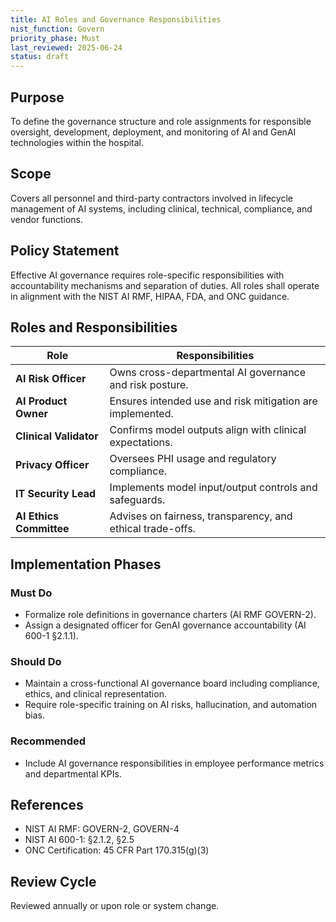 ```yaml
---
title: AI Roles and Governance Responsibilities
nist_function: Govern
priority_phase: Must
last_reviewed: 2025-06-24
status: draft
---
```


## Purpose
To define the governance structure and role assignments for responsible oversight, development, deployment, and monitoring of AI and GenAI technologies within the hospital.

## Scope
Covers all personnel and third-party contractors involved in lifecycle management of AI systems, including clinical, technical, compliance, and vendor functions.

## Policy Statement
Effective AI governance requires role-specific responsibilities with accountability mechanisms and separation of duties. All roles shall operate in alignment with the NIST AI RMF, HIPAA, FDA, and ONC guidance.

## Roles and Responsibilities

| Role | Responsibilities |
|------|------------------|
| **AI Risk Officer** | Owns cross-departmental AI governance and risk posture. |
| **AI Product Owner** | Ensures intended use and risk mitigation are implemented. |
| **Clinical Validator** | Confirms model outputs align with clinical expectations. |
| **Privacy Officer** | Oversees PHI usage and regulatory compliance. |
| **IT Security Lead** | Implements model input/output controls and safeguards. |
| **AI Ethics Committee** | Advises on fairness, transparency, and ethical trade-offs. |

## Implementation Phases

### Must Do
- Formalize role definitions in governance charters (AI RMF GOVERN-2).
- Assign a designated officer for GenAI governance accountability (AI 600-1 §2.1.1).

### Should Do
- Maintain a cross-functional AI governance board including compliance, ethics, and clinical representation.
- Require role-specific training on AI risks, hallucination, and automation bias.

### Recommended
- Include AI governance responsibilities in employee performance metrics and departmental KPIs.

## References
- NIST AI RMF: GOVERN-2, GOVERN-4
- NIST AI 600-1: §2.1.2, §2.5
- ONC Certification: 45 CFR Part 170.315(g)(3)

## Review Cycle
Reviewed annually or upon role or system change.
